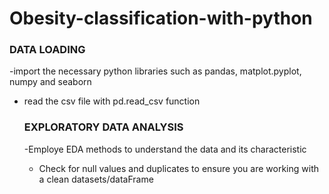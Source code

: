 # Obesity-classification-with-python

### DATA LOADING
-import the necessary python libraries such as pandas, matplot.pyplot, numpy and seaborn
- read the csv file with pd.read_csv function

  ### EXPLORATORY DATA ANALYSIS
  -Employe EDA methods to understand the data and its characteristic
  - Check for null values and duplicates to ensure you are working with a clean datasets/dataFrame
    
